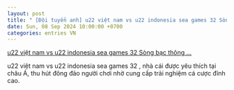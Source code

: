```yaml
---
layout: post
title: " [Đội tuyển anh] u22 việt nam vs u22 indonesia sea games 32‍ Sòng bạc thông ..."
date: Sun, 08 Sep 2024 10:00:00 +0700
categories: entries VN
---
```

[u22 việt nam vs u22 indonesia sea games 32‍ Sòng bạc thông ...](https://www.bienphong.com.vn/Game/2024-09-08-ku%20tha%20bet.phtml)

u22 việt nam vs u22 indonesia sea games 32 , nhà cái được yêu thích tại châu Á, thu hút đông đảo người chơi nhờ cung cấp trải nghiệm cá cược đỉnh cao.

